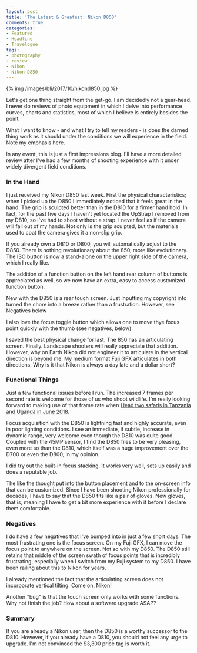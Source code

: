 ```yaml
---
layout: post
title: 'The Latest & Greatest: Nikon D850'
comments: true
categories:
- Featured
- Headline
- Travelogue
tags:
- photography
- review
- Nikon
- Nikon D850
---
```


{% img /images/bli/2017/10/nikond850.jpg %}
 
Let's get one thing straight from the get-go. I am decidedly not a gear-head. I never do reviews of photo equipment in which I delve into performance curves, charts and statistics, most of which I believe is entirely besides the point. 

What I want to know - and what I try to tell my readers - is does the darned thing work as it should under the conditions we will experience in the field. Note my emphasis here.

In any event, this is just a first impressions blog. I'll have a more detailed review after I've had a few months of shooting experience with it under widely divergent field conditions.  

### In the Hand

I just received my Nikon D850 last week. First the physical characteristics; when I picked up the D850 I immediately noticed that it feels great in the hand. The grip is sculpted better than in the D810 for a firmer hand hold. In fact, for the past five days I haven't yet located the UpStrap I removed from my D810, so I've had to shoot without a strap. I never feel as if the camera will fall out of my hands. Not only is the grip sculpted, but the materials used to coat the camera gives it a non-slip grip. 

If you already own a D810 or D800, you will automatically adjust to the D850. There is nothing revolutionary about the 850, more like evolutionary. The ISO button is now a stand-alone on the upper right side of the camera, which I really like. 

The addition of a function button on the left hand rear column of buttons is appreciated as well, so we now have an extra, easy to access customized function button.  

New with the D850 is a rear touch screen. Just inputting my copyright info turned the chore into a breeze rather than a frustration. However, see Negatives below

I also love the focus toggle button which allows one to move thye focus point quickly with the thumb (see negatives, below)

I saved the best physical change for last. The 850 has an articulating screen. Finally. Landscape shooters will really appreciate that addition. However, why on Earth Nikon did not engineer it to articulate in the vertical direction is beyond me. My medium format Fuji GFX articulates in both directions. Why is it that Nikon is always a day late and a dollar short? 

### Functional Things

Just a few functional issues before I run. The increased 7 frames per second rate is welcome for those of us who shoot wildlife. I'm really looking forward to making use of that frame rate when [I lead two safaris in Tanzania and Uganda in June 2018](http://tour.lesterpickerphoto.com/). 

Focus acquisition with the D850 is lightning fast and highly accurate, even in poor lighting conditions. I see an immediate, if subtle, increase in dynamic range, very welcome even though the D810 was quite good. Coupled with the 45MP sensor, I find the D850 files to be very pleasing, even more so than the D810, which itself was a huge improvement over the D700 or even the D800, in my opinion. 

I did try out the built-in focus stacking. It works very well, sets up easily and does a reputable job. 

The like the thought put into the button placement and to the on-screen info that can be customized. Since I have been shooting Nikon professionally for decades, I have to say that the D850 fits like a pair of gloves. New gloves, that is, meaning I have to get a bit more experience with it before I declare them comfortable. 

### Negatives

I do have a few negatives that I've bumped into in just a few short days. The most frustrating one is the focus screen. On my Fuji GFX, I can move the focus point to anywhere on the screen. Not so with my D850. The D850 still retains that middle of the screen swath of focus points that is incredibly frustrating, especially when I switch from my Fuji system to my D850. I have been railing about this to Nikon for years. 

I already mentioned the fact that the articulating screen does not incorporate vertical tilting. Come on, Nikon!

Another "bug" is that the touch screen only works with some functions. Why not finish the job? How about a software upgrade ASAP? 

### Summary

If you are already a Nikon user, then the D850 is a worthy successor to the D810. However, if you already have a D810, you should not feel any urge to upgrade. I'm not convinced the $3,300 price tag is worth it. 
